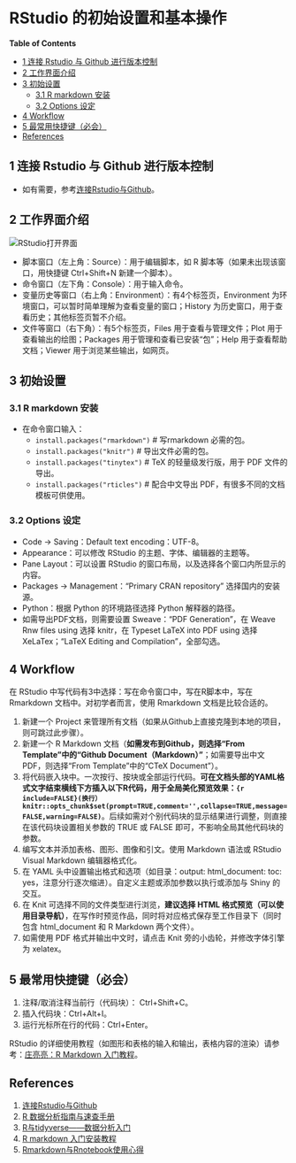 # RStudio 的初始设置和基本操作

**Table of Contents**

- [1 连接 Rstudio 与 Github 进行版本控制](#1-连接-rstudio-与-github-进行版本控制)
- [2 工作界面介绍](#2-工作界面介绍)
- [3 初始设置](#3-初始设置)
  - [3.1 R markdown 安装](#31-r-markdown-安装)
  - [3.2 Options 设定](#32-options-设定)
- [4 Workflow](#4-workflow)
- [5 最常用快捷键（必会）](#5-最常用快捷键必会)
- [References](#references)



## 1 连接 Rstudio 与 Github 进行版本控制

- 如有需要，参考[连接Rstudio与Github](http://afarx.com/2018/02/26/Rstudio-Github/)。

## 2 工作界面介绍

![RStudio打开界面](https://bookdown.org/xiao/RAnalysisBook/RstudioDesk_mark.png)

- 脚本窗口（左上角：Source）：用于编辑脚本，如 R 脚本等（如果未出现该窗口，用快捷键 Ctrl+Shift+N 新建一个脚本）。
- 命令窗口（左下角：Console）：用于输入命令。
- 变量历史等窗口（右上角：Environment）：有4个标签页，Environment 为环境窗口，可以暂时简单理解为查看变量的窗口；History 为历史窗口，用于查看历史；其他标签页暂不介绍。
- 文件等窗口（右下角）：有5个标签页，Files 用于查看与管理文件；Plot 用于查看输出的绘图；Packages 用于管理和查看已安装“包”；Help 用于查看帮助文档；Viewer 用于浏览某些输出，如网页。

## 3 初始设置

### 3.1 R markdown 安装

- 在命令窗口输入：
  - `install.packages("rmarkdown")` # 写rmarkdown 必需的包。
  - `install.packages("knitr")` # 导出文件必需的包。
  - `install.packages("tinytex")` # TeX 的轻量级发行版，用于 PDF 文件的导出。
  - `install.packages("rticles")` # 配合中文导出 PDF，有很多不同的文档模板可供使用。

### 3.2 Options 设定

- Code -> Saving：Default text encoding：UTF-8。
- Appearance：可以修改 RStudio 的主题、字体、编辑器的主题等。
- Pane Layout：可以设置 RStudio 的窗口布局，以及选择各个窗口内所显示的内容。
- Packages -> Management：“Primary CRAN repository” 选择国内的安装源。
- Python：根据 Python 的环境路径选择 Python 解释器的路径。
- 如需导出PDF文档，则需要设置 Sweave：“PDF Generation”，在 Weave Rnw files using 选择 knitr，在 Typeset LaTeX into PDF using 选择 XeLaTex；“LaTeX Editing and Compilation”，全部勾选。

## 4 Workflow

在 RStudio 中写代码有3中选择：写在命令窗口中，写在R脚本中，写在 Rmarkdown 文档中。对初学者而言，使用 Rmarkdown 文档是比较合适的。

1. 新建一个 Project 来管理所有文档（如果从Github上直接克隆到本地的项目，则可跳过此步骤）。
2. 新建一个 R Markdown 文档（**如需发布到Github，则选择“From Template”中的“Github Document（Markdown）”**；如需要导出中文 PDF，则选择“From Template”中的“CTeX Document”）。
3. 将代码嵌入块中。一次按行、按块或全部运行代码。**可在文档头部的YAML格式文字结束横线下方插入以下R代码，用于全局美化预览效果：```{r include=FALSE}(换行）knitr::opts_chunk$set(prompt=TRUE,comment='',collapse=TRUE,message=FALSE,warning=FALSE)```**。后续如需对个别代码块的显示结果进行调整，则直接在该代码块设置相关参数的 TRUE 或 FALSE 即可，不影响全局其他代码块的参数。
4. 编写文本并添加表格、图形、图像和引文。使用 Markdown 语法或 RStudio Visual Markdown 编辑器格式化。
5. 在 YAML 头中设置输出格式和选项（如目录：output: html_document: toc: yes，注意分行逐次缩进）。自定义主题或添加参数以执行或添加与 Shiny 的交互。
6. 在 Knit 可选择不同的文件类型进行浏览，**建议选择 HTML 格式预览（可以使用目录导航）**，在写作时预览作品，同时将对应格式保存至工作目录下（同时包含 html_document 和 R Markdown 两个文件）。
7. 如需使用 PDF 格式并输出中文时，请点击 Knit 旁的小齿轮，并修改字体引擎为 xelatex。

## 5 最常用快捷键（必会）

1. 注释/取消注释当前行（代码块）： Ctrl+Shift+C。
2. 插入代码块：Ctrl+Alt+I。
3. 运行光标所在行的代码：Ctrl+Enter。

RStudio 的详细使用教程（如图形和表格的输入和输出，表格内容的渲染）请参考：[庄亮亮：R Markdown 入门教程](https://cosx.org/2021/04/rmarkdown-introduction/)。

## References

1. [连接Rstudio与Github](http://afarx.com/2018/02/26/Rstudio-Github/)
2. [R 数据分析指南与速查手册](https://bookdown.org/xiao/RAnalysisBook/)
3. [R与tidyverse——数据分析入门](https://tshi.page/r-and-tidyverse-book/index.html)
4. [R markdown 入门安装教程](https://www.jianshu.com/p/4fa7c107fe9c)
5. [Rmarkdown与Rnotebook使用心得](https://blog.csdn.net/qq_41437512/article/details/107094265)